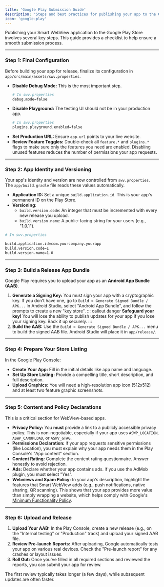 ```yaml
---
title: 'Google Play Submission Guide'
description: 'Steps and best practices for publishing your app to the Google Play Store.'
icon: 'google-play'
---
```


Publishing your Smart WebView application to the Google Play Store involves several key steps. This guide provides a checklist to help ensure a smooth submission process.

---

### Step 1: Final Configuration

Before building your app for release, finalize its configuration in `app/src/main/assets/swv.properties`.

*   **Disable Debug Mode:** This is the most important step.
    ```bash
    # In swv.properties
    debug.mode=false
    ```
*   **Disable Playground:** The testing UI should not be in your production app.
    ```bash
    # In swv.properties
    plugins.playground.enabled=false
    ```
*   **Set Production URL:** Ensure `app.url` points to your live website.
*   **Review Feature Toggles:** Double-check all `feature.*` and `plugins.*` flags to make sure only the features you need are enabled. Disabling unused features reduces the number of permissions your app requests.

---

### Step 2: App Identity and Versioning

Your app's identity and version are now controlled from `swv.properties`. The `app/build.gradle` file reads these values automatically.

*   **Application ID:** Set a unique `build.application.id`. This is your app's permanent ID on the Play Store.
*   **Versioning:**
    *   `build.version.code`: An integer that must be incremented with every new release you upload.
    *   `build.version.name`: A public-facing string for your users (e.g., "1.0.1").

```bash
# In swv.properties

build.application.id=com.yourcompany.yourapp
build.version.code=1
build.version.name=1.0
```

---

### Step 3: Build a Release App Bundle

Google Play requires you to upload your app as an **Android App Bundle (AAB)**.

1.  **Generate a Signing Key:** You must sign your app with a cryptographic key. If you don't have one, go to `Build > Generate Signed Bundle / APK...` in Android Studio, select "Android App Bundle", and follow the prompts to create a new "key store".
    ::: callout danger
    **Safeguard your key!** You will lose the ability to publish updates for your app if you lose your signing key. Back it up securely.
    :::
2.  **Build the AAB:** Use the `Build > Generate Signed Bundle / APK...` menu to build the signed AAB file. Android Studio will place it in `app/release/`.

---

### Step 4: Prepare Your Store Listing

In the [Google Play Console](https://play.google.com/console):

*   **Create Your App:** Fill in the initial details like app name and language.
*   **Set Up Store Listing:** Provide a compelling title, short description, and full description.
*   **Upload Graphics:** You will need a high-resolution app icon (512x512) and at least two feature graphic screenshots.

---

### Step 5: Content and Policy Declarations

This is a critical section for WebView-based apps.

*   **Privacy Policy:** You **must** provide a link to a publicly accessible privacy policy. This is non-negotiable, especially if your app uses `ASWP_LOCATION`, `ASWP_CAMUPLOAD`, or `ASWV_GTAG`.
*   **Permissions Declaration:** If your app requests sensitive permissions (like Location), you must explain why your app needs them in the Play Console's "App content" section.
*   **Content Rating:** Complete the content rating questionnaire. Answer honestly to avoid rejection.
*   **Ads:** Declare whether your app contains ads. If you use the AdMob plugin, you must select "Yes".
*   **Webviews and Spam Policy:** In your app's description, highlight the features that Smart WebView adds (e.g., push notifications, native sharing, QR scanning). This shows that your app provides more value than simply wrapping a website, which helps comply with Google's [Minimum Functionality Policy](https://support.google.com/googleplay/android-developer/answer/9898820).

---

### Step 6: Upload and Release

1.  **Upload Your AAB:** In the Play Console, create a new release (e.g., on the "Internal testing" or "Production" track) and upload your signed AAB file.
2.  **Review Pre-launch Reports:** After uploading, Google automatically tests your app on various real devices. Check the "Pre-launch report" for any crashes or layout issues.
3.  **Roll Out:** Once you've filled in all required sections and reviewed the reports, you can submit your app for review.

The first review typically takes longer (a few days), while subsequent updates are often faster.